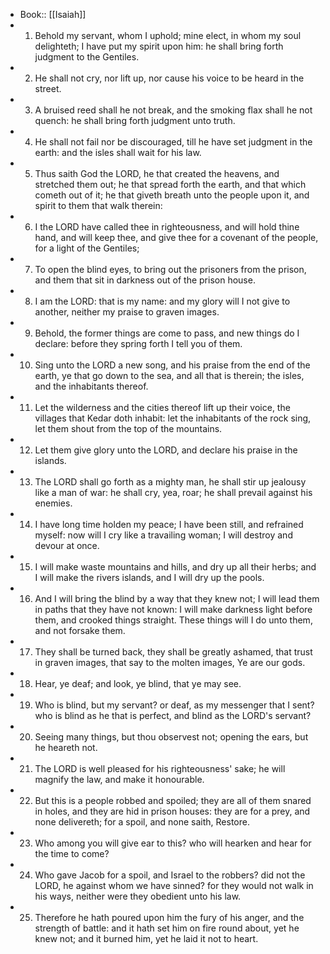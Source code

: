 - Book:: [[Isaiah]]
- 1. Behold my servant, whom I uphold; mine elect, in whom my soul delighteth; I have put my spirit upon him: he shall bring forth judgment to the Gentiles.
- 2. He shall not cry, nor lift up, nor cause his voice to be heard in the street.
- 3. A bruised reed shall he not break, and the smoking flax shall he not quench: he shall bring forth judgment unto truth.
- 4. He shall not fail nor be discouraged, till he have set judgment in the earth: and the isles shall wait for his law.
- 5. Thus saith God the LORD, he that created the heavens, and stretched them out; he that spread forth the earth, and that which cometh out of it; he that giveth breath unto the people upon it, and spirit to them that walk therein:
- 6. I the LORD have called thee in righteousness, and will hold thine hand, and will keep thee, and give thee for a covenant of the people, for a light of the Gentiles;
- 7. To open the blind eyes, to bring out the prisoners from the prison, and them that sit in darkness out of the prison house.
- 8. I am the LORD: that is my name: and my glory will I not give to another, neither my praise to graven images.
- 9. Behold, the former things are come to pass, and new things do I declare: before they spring forth I tell you of them.
- 10. Sing unto the LORD a new song, and his praise from the end of the earth, ye that go down to the sea, and all that is therein; the isles, and the inhabitants thereof.
- 11. Let the wilderness and the cities thereof lift up their voice, the villages that Kedar doth inhabit: let the inhabitants of the rock sing, let them shout from the top of the mountains.
- 12. Let them give glory unto the LORD, and declare his praise in the islands.
- 13. The LORD shall go forth as a mighty man, he shall stir up jealousy like a man of war: he shall cry, yea, roar; he shall prevail against his enemies.
- 14. I have long time holden my peace; I have been still, and refrained myself: now will I cry like a travailing woman; I will destroy and devour at once.
- 15. I will make waste mountains and hills, and dry up all their herbs; and I will make the rivers islands, and I will dry up the pools.
- 16. And I will bring the blind by a way that they knew not; I will lead them in paths that they have not known: I will make darkness light before them, and crooked things straight. These things will I do unto them, and not forsake them.
- 17. They shall be turned back, they shall be greatly ashamed, that trust in graven images, that say to the molten images, Ye are our gods.
- 18. Hear, ye deaf; and look, ye blind, that ye may see.
- 19. Who is blind, but my servant? or deaf, as my messenger that I sent? who is blind as he that is perfect, and blind as the LORD's servant?
- 20. Seeing many things, but thou observest not; opening the ears, but he heareth not.
- 21. The LORD is well pleased for his righteousness' sake; he will magnify the law, and make it honourable.
- 22. But this is a people robbed and spoiled; they are all of them snared in holes, and they are hid in prison houses: they are for a prey, and none delivereth; for a spoil, and none saith, Restore.
- 23. Who among you will give ear to this? who will hearken and hear for the time to come?
- 24. Who gave Jacob for a spoil, and Israel to the robbers? did not the LORD, he against whom we have sinned? for they would not walk in his ways, neither were they obedient unto his law.
- 25. Therefore he hath poured upon him the fury of his anger, and the strength of battle: and it hath set him on fire round about, yet he knew not; and it burned him, yet he laid it not to heart.
